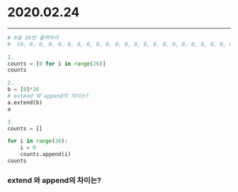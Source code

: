 # 2020.02.24
---


```py
# 0을 26번 출력하라 
#  [0, 0, 0, 0, 0, 0, 0, 0, 0, 0, 0, 0, 0, 0, 0, 0, 0, 0, 0, 0, 0, 0, 0, 0, 0, 0] 

1. 
counts = [0 for i in range(26)] 
counts 

2.
b = [0]*26
# extend 와 append의 차이는? 
a.extend(b)
a

3.
counts = []

for i in range(26): 
    i = 0
    counts.append(i)
counts   

```

### extend 와 append의 차이는? 